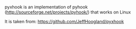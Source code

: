 pyxhook is an implementation of pyhook (http://sourceforge.net/projects/pyhook/) that works on Linux

It is taken from: https://github.com/JeffHoogland/pyxhook
